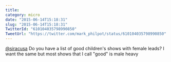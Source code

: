 ```yaml
---
title: 
category: micro
date: "2015-06-14T15:18:31"
slug: "2015-06-14T15:18:31"
TwitterId: "610104035798990850"
TweetUrl: "https://twitter.com/mark_philpot/status/610104035798990850"
---
```


[@siracusa](https://twitter.com/siracusa) Do you have a list of good children's
shows with female leads? I want the same but most shows that I call "good" is
male heavy
